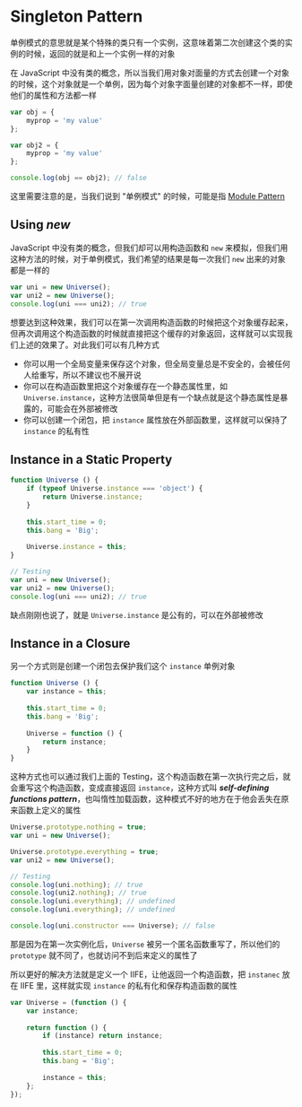 # Singleton Pattern

单例模式的意思就是某个特殊的类只有一个实例，这意味着第二次创建这个类的实例的时候，返回的就是和上一个实例一样的对象

在 JavaScript 中没有类的概念，所以当我们用对象对面量的方式去创建一个对象的时候，这个对象就是一个单例，因为每个对象字面量创建的对象都不一样，即使他们的属性和方法都一样

```javascript
var obj = {
    myprop = 'my value'
};

var obj2 = {
    myprop = 'my value'
};

console.log(obj == obj2); // false
```

这里需要注意的是，当我们说到 "单例模式" 的时候，可能是指 [Module Pattern](https://github.com/L-movingon/prepare-for-interview/blob/master/Books/JavaScript-Patterns/javascript-patterns-part-3.md#module-pattern)

## Using *new*

JavaScript 中没有类的概念，但我们却可以用构造函数和 `new` 来模拟，但我们用这种方法的时候，对于单例模式，我们希望的结果是每一次我们 `new` 出来的对象都是一样的

```javascript
var uni = new Universe();
var uni2 = new Universe();
console.log(uni === uni2); // true
```

想要达到这种效果，我们可以在第一次调用构造函数的时候把这个对象缓存起来，但再次调用这个构造函数的时候就直接把这个缓存的对象返回，这样就可以实现我们上述的效果了。对此我们可以有几种方式

- 你可以用一个全局变量来保存这个对象，但全局变量总是不安全的，会被任何人给重写，所以不建议也不展开说
- 你可以在构造函数里把这个对象缓存在一个静态属性里，如 `Universe.instance`，这种方法很简单但是有一个缺点就是这个静态属性是暴露的，可能会在外部被修改
- 你可以创建一个闭包，把 `instance` 属性放在外部函数里，这样就可以保持了 `instance` 的私有性

## Instance in a Static Property

```javascript
function Universe () {
    if (typeof Universe.instance === 'object') {
        return Universe.instance;
    }
    
    this.start_time = 0;
    this.bang = 'Big';
    
    Universe.instance = this;
}

// Testing
var uni = new Universe();
var uni2 = new Universe();
console.log(uni === uni2); // true
```

缺点刚刚也说了，就是 `Universe.instance` 是公有的，可以在外部被修改

## Instance in a Closure

另一个方式则是创建一个闭包去保护我们这个 `instance` 单例对象

```javascript
function Universe () {
    var instance = this;
    
    this.start_time = 0;
    this.bang = 'Big';
    
    Universe = function () {
        return instance;
    }
}
```

这种方式也可以通过我们上面的 Testing，这个构造函数在第一次执行完之后，就会重写这个构造函数，变成直接返回 `instance`，这种方式叫 **_self-defining functions pattern_**，也叫惰性加载函数，这种模式不好的地方在于他会丢失在原来函数上定义的属性

```javascript
Universe.prototype.nothing = true;
var uni = new Universe();

Universe.prototype.everything = true;
var uni2 = new Universe();

// Testing
console.log(uni.nothing); // true
console.log(uni2.nothing); // true
console.log(uni.everything); // undefined
console.log(uni.everything); // undefined

console.log(uni.constructor === Universe); // false
```

那是因为在第一次实例化后，`Universe` 被另一个匿名函数重写了，所以他们的 `prototype` 就不同了，也就访问不到后来定义的属性了

所以更好的解决方法就是定义一个 IIFE，让他返回一个构造函数，把 `instanec` 放在 IIFE 里，这样就实现 `instance` 的私有化和保存构造函数的属性

```javascript
var Universe = (function () {
    var instance;
    
    return function () {
        if (instance) return instance;
        
        this.start_time = 0;
        this.bang = 'Big';
        
        instance = this;
    };
});
```
